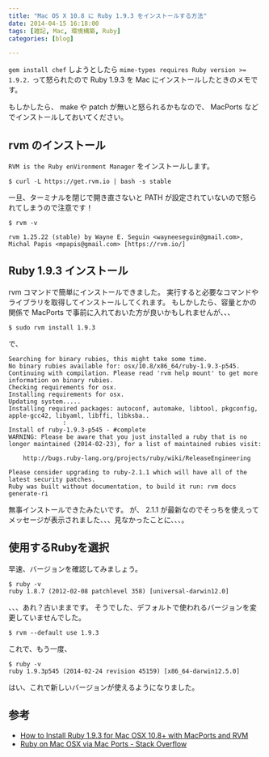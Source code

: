 ```yaml
---
title: "Mac OS X 10.8 に Ruby 1.9.3 をインストールする方法"
date: 2014-04-15 16:18:00
tags: [雑記, Mac, 環境構築, Ruby]
categories: [blog]

---
```


`gem install chef` しようとしたら `mime-types requires Ruby version >= 1.9.2.` って怒られたので Ruby 1.9.3 を Mac にインストールしたときのメモです。

もしかしたら、 make や patch が無いと怒られるかもなので、 MacPorts などでインストールしておいてください。

## rvm のインストール

`RVM is the Ruby enVironment Manager` をインストールします。

    $ curl -L https://get.rvm.io | bash -s stable
    

一旦、ターミナルを閉じで開き直さないと PATH が設定されていないので怒られてしまうので注意です！

    $ rvm -v
    
    rvm 1.25.22 (stable) by Wayne E. Seguin <wayneeseguin@gmail.com>, Michal Papis <mpapis@gmail.com> [https://rvm.io/]
    

## Ruby 1.9.3 インストール

rvm コマンドで簡単にインストールできました。 実行すると必要なコマンドやライブラリを取得してインストールしてくれます。 もしかしたら、容量とかの関係で MacPorts で事前に入れておいた方が良いかもしれませんが、、、

    $ sudo rvm install 1.9.3
    

で、

    Searching for binary rubies, this might take some time.
    No binary rubies available for: osx/10.8/x86_64/ruby-1.9.3-p545.
    Continuing with compilation. Please read 'rvm help mount' to get more information on binary rubies.
    Checking requirements for osx.
    Installing requirements for osx.
    Updating system.....
    Installing required packages: autoconf, automake, libtool, pkgconfig, apple-gcc42, libyaml, libffi, libksba..
                   :
    Install of ruby-1.9.3-p545 - #complete 
    WARNING: Please be aware that you just installed a ruby that is no longer maintained (2014-02-23), for a list of maintained rubies visit:
    
        http://bugs.ruby-lang.org/projects/ruby/wiki/ReleaseEngineering
    
    Please consider upgrading to ruby-2.1.1 which will have all of the latest security patches.
    Ruby was built without documentation, to build it run: rvm docs generate-ri
    

無事インストールできたみたいです。 が、 2.1.1 が最新なのでそっちを使えってメッセージが表示されました、、、見なかったことに、、、。

## 使用するRubyを選択

早速、バージョンを確認してみましょう。

    $ ruby -v
    ruby 1.8.7 (2012-02-08 patchlevel 358) [universal-darwin12.0]
    

、、、あれ？古いままです。 そうでした、デフォルトで使われるバージョンを変更していませんでした。

    $ rvm --default use 1.9.3
    

これで、もう一度、

    $ ruby -v
    ruby 1.9.3p545 (2014-02-24 revision 45159) [x86_64-darwin12.5.0]
    

はい、これで新しいバージョンが使えるようになりました。

## 参考

  * [How to Install Ruby 1.9.3 for Mac OSX 10.8+ with MacPorts and RVM][1]
  * [Ruby on Mac OSX via Mac Ports - Stack Overflow][2]

 [1]: http://www.curvve.com/blog/guides/2013/install-ruby-1-9-3-mac-osx-10-8-macports-rvm/
 [2]: http://stackoverflow.com/questions/3464285/ruby-on-mac-osx-via-mac-ports